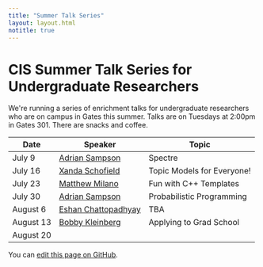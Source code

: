 ```yaml
---
title: "Summer Talk Series"
layout: layout.html
notitle: true
---
```

# CIS Summer Talk Series for Undergraduate Researchers

We're running a series of enrichment talks for undergraduate researchers who are on campus in Gates this summer.
Talks are on Tuesdays at 2:00pm in Gates 301.
There are snacks and coffee.

<table>
    <thead>
        <tr>
            <th>Date</th>
            <th>Speaker</th>
            <th>Topic</th>
        </tr>
    </thead>
    <tbody>
        <tr>
            <td>July 9</td>
            <td><a href="https://www.cs.cornell.edu/~asampson/">Adrian Sampson</a></td>
            <td>Spectre</td>
        </tr>
        <tr>
            <td>July 16</td>
            <td><a href="http://www.cs.cornell.edu/~xanda/">Xanda Schofield</a></td>
            <td>Topic Models for Everyone!</td>
        </tr>
        <tr>
            <td>July 23</td>
            <td><a href="http://www.cs.cornell.edu/~milano/">Matthew Milano</a></td>
            <td>Fun with C++ Templates</td>
        </tr>
        <tr>
            <td>July 30</td>
            <td><a href="https://www.cs.cornell.edu/~asampson/">Adrian Sampson</a></td>
            <td>Probabilistic Programming</td>
        </tr>
        <tr>
            <td>August 6</td>
            <td><a href="https://www.cs.cornell.edu/~eshan/">Eshan Chattopadhyay</a></td>
            <td>TBA</td>
        </tr>
        <tr>
            <td>August 13</td>
            <td><a href="http://www.cs.cornell.edu/~rdk/">Bobby Kleinberg</a></td>
            <td>Applying to Grad School</td>
        </tr>
        <tr>
            <td>August 20</td>
        </tr>
    </tbody>
</table>

You can [edit this page on GitHub](https://github.com/cucapra/capra-public/edit/master/src/summertalks.md).
